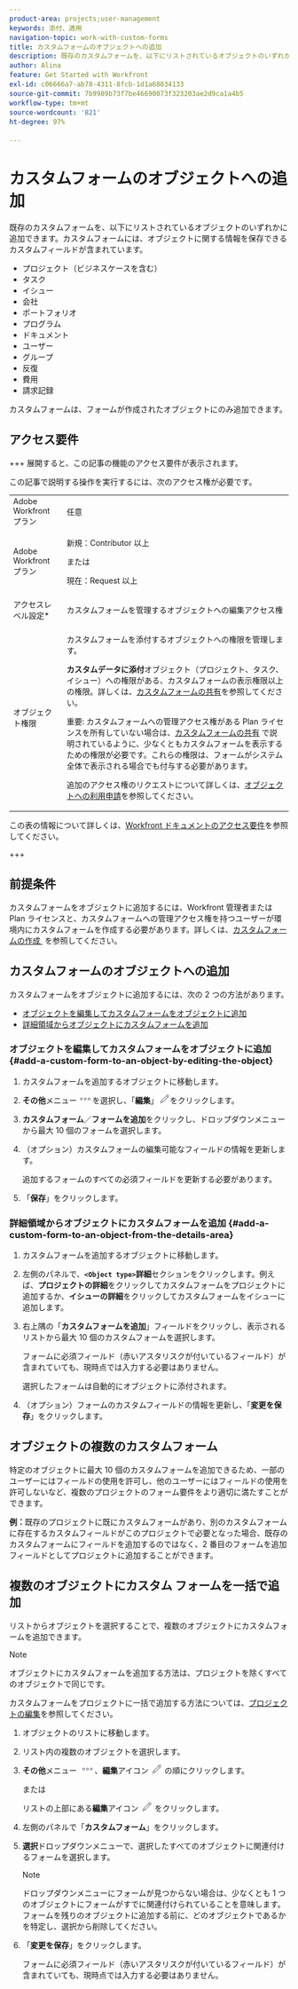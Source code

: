 ```yaml
---
product-area: projects;user-management
keywords: 添付、適用
navigation-topic: work-with-custom-forms
title: カスタムフォームのオブジェクトへの追加
description: 既存のカスタムフォームを、以下にリストされているオブジェクトのいずれかに追加できます。カスタムフォームには、オブジェクトに関する情報を保存できるカスタムフィールドが含まれています。
author: Alina
feature: Get Started with Workfront
exl-id: c06666a7-ab78-4311-8fcb-1d1a68034133
source-git-commit: 7b9989b73f7be46690073f323203ae2d9ca1a4b5
workflow-type: tm+mt
source-wordcount: '821'
ht-degree: 97%

---
```


# カスタムフォームのオブジェクトへの追加

<!--Audited: 12/2023-->

<!--<span class="preview">The highlighted information on this page refers to functionality not yet generally available. It is available for all customers in the Preview environment and for a select group of customers in the Production environment.</span>-->

既存のカスタムフォームを、以下にリストされているオブジェクトのいずれかに追加できます。カスタムフォームには、オブジェクトに関する情報を保存できるカスタムフィールドが含まれています。

* プロジェクト（ビジネスケースを含む）
* タスク
* イシュー
* 会社
* ポートフォリオ
* プログラム
* ドキュメント
* ユーザー
* グループ
* 反復
* 費用
* 請求記録

カスタムフォームは、フォームが作成されたオブジェクトにのみ追加できます。

## アクセス要件

+++ 展開すると、この記事の機能のアクセス要件が表示されます。

この記事で説明する操作を実行するには、次のアクセス権が必要です。

<table style="table-layout:auto"> 
 <col> 
 <col> 
 <tbody> 
  <tr> 
   <td role="rowheader">Adobe Workfront プラン</td> 
   <td> <p>任意 </p> </td> 
  </tr> 
<tr> 
  <td role="rowheader">Adobe Workfront プラン</td> 
  <td> <p>新規：Contributor 以上 </p>
 <p>または</p> 
<p>現在：Request 以上 </p> 
</td> 
 </tr> 
  <tr> 
   <td role="rowheader">アクセスレベル設定*</td> 
   <td> <p>カスタムフォームを管理するオブジェクトへの編集アクセス権</p>
    </td> 
  </tr> 
  <tr> 
   <td role="rowheader">オブジェクト権限</td> 
   <td> <p>カスタムフォームを添付するオブジェクトへの権限を管理します。</p> <p><b>カスタムデータに添付</b>オブジェクト（プロジェクト、タスク、イシュー）への権限がある、カスタムフォームの表示権限以上の権限。詳しくは、<a href="../../administration-and-setup/customize-workfront/create-manage-custom-forms/share-access-to-a-custom-form.md" class="MCXref xref">カスタムフォームの共有</a>を参照してください。</p> <p>重要: カスタムフォームへの管理アクセス権がある Plan ライセンスを所有していない場合は、<a href="../../administration-and-setup/customize-workfront/create-manage-custom-forms/share-access-to-a-custom-form.md" class="MCXref xref">カスタムフォームの共有</a> で説明されているように、少なくともカスタムフォームを表示するための権限が必要です。これらの権限は、フォームがシステム全体で表示される場合でも付与する必要があります。 </p> <p>追加のアクセス権のリクエストについて詳しくは、<a href="../../workfront-basics/grant-and-request-access-to-objects/request-access.md" class="MCXref xref">オブジェクトへの利用申請</a>を参照してください。</p> </td> 
  </tr> 
 </tbody> 
</table>

この表の情報について詳しくは、[Workfront ドキュメントのアクセス要件](/help/quicksilver/administration-and-setup/add-users/access-levels-and-object-permissions/access-level-requirements-in-documentation.md)を参照してください。

+++

## 前提条件

カスタムフォームをオブジェクトに追加するには、Workfront 管理者または Plan ライセンスと、カスタムフォームへの管理アクセス権を持つユーザーが環境内にカスタムフォームを作成する必要があります。詳しくは、[&#x200B; カスタムフォームの作成 &#x200B;](/help/quicksilver/administration-and-setup/customize-workfront/create-manage-custom-forms/form-designer/design-a-form/design-a-form.md) を参照してください。

## カスタムフォームのオブジェクトへの追加

カスタムフォームをオブジェクトに追加するには、次の 2 つの方法があります。

* [オブジェクトを編集してカスタムフォームをオブジェクトに追加](#add-a-custom-form-to-an-object-by-editing-the-object)
* [詳細領域からオブジェクトにカスタムフォームを追加](#add-a-custom-form-to-an-object-from-the-details-area)

### オブジェクトを編集してカスタムフォームをオブジェクトに追加 {#add-a-custom-form-to-an-object-by-editing-the-object}

1. カスタムフォームを追加するオブジェクトに移動します。
1. **その他**&#x200B;メニュー![](assets/more-icon.png)を選択し、「**編集**」![](assets/edit-icon.png)をクリックします。
1. **カスタムフォーム**／**フォームを追加**&#x200B;をクリックし、ドロップダウンメニューから最大 10 個のフォームを選択します。

1. （オプション）カスタムフォームの編集可能なフィールドの情報を更新します。

   追加するフォームのすべての必須フィールドを更新する必要があります。

1. 「**保存**」をクリックします。

### 詳細領域からオブジェクトにカスタムフォームを追加 {#add-a-custom-form-to-an-object-from-the-details-area}

1. カスタムフォームを追加するオブジェクトに移動します。
1. 左側のパネルで、**`<Object type>`詳細**&#x200B;セクションをクリックします。例えば、**プロジェクトの詳細**&#x200B;をクリックしてカスタムフォームをプロジェクトに追加するか、**イシューの詳細**&#x200B;をクリックしてカスタムフォームをイシューに追加します。
1. 右上隅の「**カスタムフォームを追加**」フィールドをクリックし、表示されるリストから最大 10 個のカスタムフォームを選択します。

   フォームに必須フィールド（赤いアスタリスクが付いているフィールド）が含まれていても、現時点では入力する必要はありません。

   選択したフォームは自動的にオブジェクトに添付されます。

1. （オプション）フォームのカスタムフィールドの情報を更新し、「**変更を保存**」をクリックします。

## オブジェクトの複数のカスタムフォーム

特定のオブジェクトに最大 10 個のカスタムフォームを追加できるため、一部のユーザーにはフィールドの使用を許可し、他のユーザーにはフィールドの使用を許可しないなど、複数のプロジェクトのフォーム要件をより適切に満たすことができます。

**例：**&#x200B;既存のプロジェクトに既にカスタムフォームがあり、別のカスタムフォームに存在するカスタムフィールドがこのプロジェクトで必要となった場合、既存のカスタムフォームにフィールドを追加するのではなく、2 番目のフォームを追加フィールドとしてプロジェクトに追加することができます。

## 複数のオブジェクトにカスタム フォームを一括で追加

リストからオブジェクトを選択することで、複数のオブジェクトにカスタムフォームを追加できます。

<!--
drafted for bulk-editing projects. When it releases to Prod for projects, take "in the preview environment" and the yellow tags out. Add additional objects here in the same way when they become available:-->

>[!NOTE]
>
>オブジェクトにカスタムフォームを追加する方法は、プロジェクトを除くすべてのオブジェクトで同じです。
>
>カスタムフォームをプロジェクトに一括で追加する方法については、[プロジェクトの編集](../../manage-work/projects/manage-projects/edit-projects.md)を参照してください。


1. オブジェクトのリストに移動します。
1. リスト内の複数のオブジェクトを選択します。

1. **その他**&#x200B;メニュー ![](assets/more-icon.png)、**編集**&#x200B;アイコン ![](assets/edit-icon.png) の順にクリックします。

   または

   リストの上部にある&#x200B;**編集**&#x200B;アイコン ![](assets/edit-icon.png) をクリックします。
1. 左側のパネルで「**カスタムフォーム**」をクリックします。
1. **選択**&#x200B;ドロップダウンメニューで、選択したすべてのオブジェクトに関連付けるフォームを選択します。

   >[!NOTE]
   >
   >ドロップダウンメニューにフォームが見つからない場合は、少なくとも 1 つのオブジェクトにフォームがすでに関連付けられていることを意味します。フォームを残りのオブジェクトに追加する前に、どのオブジェクトであるかを特定し、選択から削除してください。


1. 「**変更を保存**」をクリックします。

   フォームに必須フィールド（赤いアスタリスクが付いているフィールド）が含まれていても、現時点では入力する必要はありません。
